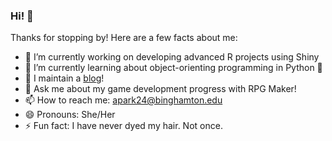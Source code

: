 ### Hi! 👋

Thanks for stopping by! Here are a few facts about me:

- 🔭 I’m currently working on developing advanced R projects using Shiny 
- 🌱 I’m currently learning about object-orienting programming in Python 🐍
- 📝 I maintain a [blog](https://amanda-park.github.io/blog/)!
- 💬 Ask me about my game development progress with RPG Maker!
- 📫 How to reach me: apark24@binghamton.edu
- 😄 Pronouns: She/Her
- ⚡ Fun fact: I have never dyed my hair. Not once.

